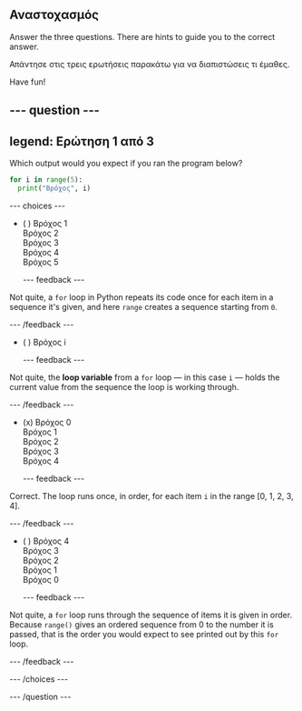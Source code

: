 ## Αναστοχασμός

Answer the three questions. There are hints to guide you to the correct answer.

Απάντησε στις τρεις ερωτήσεις παρακάτω για να διαπιστώσεις τι έμαθες.

Have fun!

--- question ---
---
legend: Ερώτηση 1 από 3
---

Which output would you expect if you ran the program below?

```python
for i in range(5):
  print("Βρόχος", i)
```

--- choices ---

- ( ) Βρόχος 1 <br> Βρόχος 2 <br> Βρόχος 3 <br> Βρόχος 4 <br> Βρόχος 5

  --- feedback ---

Not quite, a `for` loop in Python repeats its code once for each item in a sequence it's given, and here `range` creates a sequence starting from `0`.

  --- /feedback ---

- ( ) Βρόχος i

  --- feedback ---

Not quite, the **loop variable** from a `for` loop — in this case `i` — holds the current value from the sequence the loop is working through.

  --- /feedback ---

- (x) Βρόχος 0 <br> Βρόχος 1 <br> Βρόχος 2 <br> Βρόχος 3 <br> Βρόχος 4

  --- feedback ---

Correct. The loop runs once, in order, for each item `i` in the range [0, 1, 2, 3, 4].

  --- /feedback ---

- ( ) Βρόχος 4 <br> Βρόχος 3 <br> Βρόχος 2 <br> Βρόχος 1 <br> Βρόχος 0

  --- feedback ---

Not quite, a `for` loop runs through the sequence of items it is given in order. Because `range()` gives an ordered sequence from 0 to the number it is passed, that is the order you would expect to see printed out by this `for` loop.

  --- /feedback ---

--- /choices ---

--- /question ---
